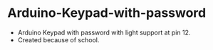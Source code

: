 # Arduino-Keypad-with-password
* Arduino Keypad with password with light support at pin 12.
* Created because of school.
